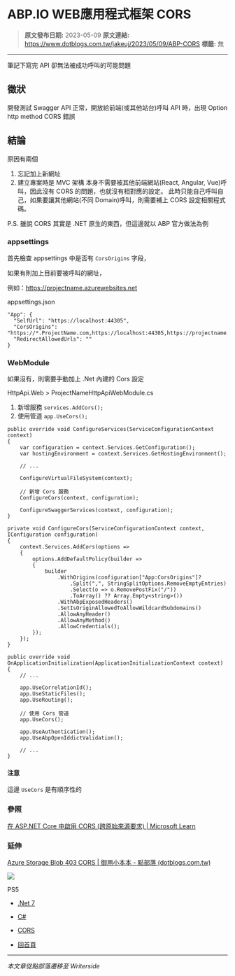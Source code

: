 # ABP.IO WEB應用程式框架 CORS

> **原文發布日期:** 2023-05-09
> **原文連結:** https://www.dotblogs.com.tw/jakeuj/2023/05/09/ABP-CORS
> **標籤:** 無

---

筆記下寫完 API 卻無法被成功呼叫的可能問題

## 徵狀

開發測試 Swagger API 正常，開放給前端(或其他站台)呼叫 API 時，出現 Option http method CORS 錯誤

## 結論

原因有兩個

1. 忘記加上新網址
2. 建立專案時是 MVC 架構
   本身不需要被其他前端網站(React, Angular, Vue)呼叫，因此沒有 CORS 的問題，也就沒有相對應的設定。
   此時只能自己呼叫自己，如果要讓其他網站(不同 Domain)呼叫，則需要補上 CORS 設定相關程式碼。

P.S. 雖說 CORS 其實是 .NET 原生的東西，但這邊就以 ABP 官方做法為例

### appsettings

首先檢查 appsettings 中是否有 `CorsOrigins` 字段，

如果有則加上目前要被呼叫的網址，

例如：https://projectname.azurewebsites.net

appsettings.json

```
"App": {
  "SelfUrl": "https://localhost:44305",
  "CorsOrigins": "https://*.ProjectName.com,https://localhost:44305,https://projectname.azurewebsites.net",
  "RedirectAllowedUrls": ""
}
```

### WebModule

如果沒有，則需要手動加上 .Net 內建的 Cors 設定

HttpApi.Web > ProjectNameHttpApiWebModule.cs

1. 新增服務 `services.AddCors();`
2. 使用管道 `app.UseCors();`

```
public override void ConfigureServices(ServiceConfigurationContext context)
{
    var configuration = context.Services.GetConfiguration();
    var hostingEnvironment = context.Services.GetHostingEnvironment();

    // ...

    ConfigureVirtualFileSystem(context);

    // 新增 Cors 服務
    ConfigureCors(context, configuration);

    ConfigureSwaggerServices(context, configuration);
}

private void ConfigureCors(ServiceConfigurationContext context, IConfiguration configuration)
{
    context.Services.AddCors(options =>
    {
        options.AddDefaultPolicy(builder =>
        {
            builder
                .WithOrigins(configuration["App:CorsOrigins"]?
                    .Split(",", StringSplitOptions.RemoveEmptyEntries)
                    .Select(o => o.RemovePostFix("/"))
                    .ToArray() ?? Array.Empty<string>())
                .WithAbpExposedHeaders()
                .SetIsOriginAllowedToAllowWildcardSubdomains()
                .AllowAnyHeader()
                .AllowAnyMethod()
                .AllowCredentials();
        });
    });
}

public override void OnApplicationInitialization(ApplicationInitializationContext context)
{
    // ...

    app.UseCorrelationId();
    app.UseStaticFiles();
    app.UseRouting();

    // 使用 Cors 管道
    app.UseCors();

    app.UseAuthentication();
    app.UseAbpOpenIddictValidation();

    // ...
}
```

#### 注意

這邊 `UseCors` 是有順序性的

### 參照

[在 ASP.NET Core 中啟用 CORS (跨原始來源要求) | Microsoft Learn](https://learn.microsoft.com/zh-tw/aspnet/core/security/cors?view=aspnetcore-7.0)

### 延伸

[Azure Storage Blob 403 CORS | 御用小本本 - 點部落 (dotblogs.com.tw)](https://dotblogs.com.tw/jakeuj/2022/10/14/Azure-Storage-CORS-Blob-403)

![](https://card.psnprofiles.com/1/jakeuj.png)

PS5

* [.Net 7](/jakeuj/Tags?qq=.Net%207)
* [C#](/jakeuj/Tags?qq=C%23)
* [CORS](/jakeuj/Tags?qq=CORS)

* [回首頁](/jakeuj)

---

*本文章從點部落遷移至 Writerside*
